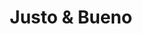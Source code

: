 ---
title: "Justo & Bueno"
url: /bogota-d-c/justo-und-bueno-avenida-laureano-gomez-carrera-9/
shop: Supermarkt
---